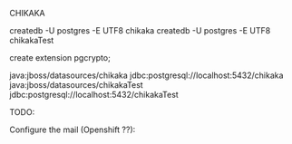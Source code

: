 CHIKAKA

createdb -U postgres -E UTF8 chikaka
createdb -U postgres -E UTF8 chikakaTest

create extension pgcrypto;

java:jboss/datasources/chikaka                 jdbc:postgresql://localhost:5432/chikaka
java:jboss/datasources/chikakaTest             jdbc:postgresql://localhost:5432/chikakaTest

TODO:

Configure the mail (Openshift ??):
<subsystem xmlns="urn:jboss:domain:mail:1.0">
    <mail-session jndi-name="java:jboss/mail/Default" >
        <smtp-server address="localhost" port="25"/>
    </mail-session>
    <mail-session jndi-name="java:/MyOtherMail">
        <smtp-server address="localhost" port="9999">
            <login name="nobody" password="pass"/>
        </smtp-server>
        <pop3-server address="example.com" port="1234"/>
        <imap-server address="example.com" port="432">
            <login name="nobody" password="pass"/>
        </imap-server>
    </mail-session>
</subsystem>
